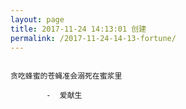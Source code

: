 ```yaml
---
layout: page
title: 2017-11-24 14:13:01 创建
permalink: /2017-11-24-14-13-fortune/
---
```

```

贪吃蜂蜜的苍蝇准会溺死在蜜浆里

        -  爱献生

```
